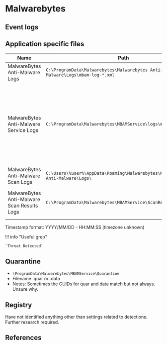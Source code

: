 # Malwarebytes

## Event logs

## Application specific files

|Name|Path|Notes
|-|-|-
MalwareBytes Anti-Malware Logs|`C:\ProgramData\Malwarebytes\Malwarebytes Anti-Malware\Logs\mbam-log-*.xml`|
MalwareBytes Anti-Malware Service Logs|`C:\ProgramData\Malwarebytes\MBAMService\logs\mbamservice.log*`|Indicates the timezone in the log file - appears that the log is recorded in Local time as per this entry.
MalwareBytes Anti-Malware Scan Logs|`C:\Users\%user%\AppData\Roaming\Malwarebytes\Malwarebytes Anti-Malware\Logs\`|
MalwareBytes Anti-Malware Scan Results Logs|`C:\ProgramData\Malwarebytes\MBAMService\ScanResults`|Contains JSON output of the scan results

Timestamp format: YYYY/MM/DD - HH:MM:SS (timezone unknown)

!!! info "Useful grep" 
    
    `Threat Detected`

## Quarantine

* `\ProgramData\Malwarebytes\MBAMService\Quarantine`
* Filename <GUID>.quar or <GUID>.data
* Notes: Sometimes the GUIDs for quar and data match but not always. Unsure why.

## Registry

Have not identified anything other than settings related to detections. Further research required.

## References
[^1]: [Malwarebytes Malware Remediation User Guide](https://www.malwarebytes.com/pdf/guides/MBMRGuideA.pdf)